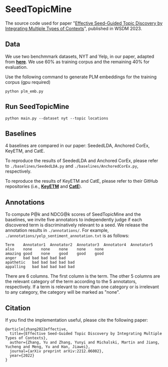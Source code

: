 # SeedTopicMine
The source code used for paper "[Effective Seed-Guided Topic Discovery by Integrating Multiple Types of Contexts](https://arxiv.org/abs/2212.06002)", published in WSDM 2023.

## Data
We use two benchmmark datasets, NYT and Yelp, in our paper, adapted from [**here**](https://github.com/yumeng5/CatE/tree/master/datasets). We use 60% as training corpus and the remaining 40% for evaluation.

Use the following command to generate PLM embeddings for the training corpus (gpu required)
```
python plm_emb.py
```

## Run SeedTopicMine
```
python main.py --dataset nyt --topic locations
```


## Baselines
4 baselines are compared in our paper: SeededLDA, Anchored CorEx, KeyETM, and CatE.

To reproduce the results of SeededLDA and Anchored CorEx, please refer to ```./baselines/SeededLDA.py``` and ```./baselines/AnchoredCorEx.py```, respectively.

To reproduce the results of KeyETM and CatE, please refer to their GitHub repositories (i.e., [**KeyETM**](https://github.com/bahareharandizade/keyetm) and [**CatE**](https://github.com/yumeng5/CatE)).

## Annotations
To compute P@_k_ and NDCG@_k_ scores of SeedTopicMine and the baselines, we invite five annotators to independently judge if each discovered term is discriminatively relevant to a seed. We release the annotation results in ```./annotations/```. For example, ```./annotations/yelp_sentiment_annotation.txt``` is as follows:
```
Term	Annotator1	Annotator2	Annotator3	Annotator4	Annotator5
also	none	none	none	none	none
amazing	good	none	good	good	good
anger	bad	bad	bad	bad	bad
apathetic	bad	bad	bad	bad	bad
appalling	bad	bad	bad	bad	bad
```
There are 6 columns. The first column is the term. The other 5 columns are the relevant category of the term according to the 5 annotators, respectively. If a term is relevant to more than one category or is irrelevant to any category, the category will be marked as "none".

## Citation
If you find the implementation useful, please cite the following paper:
```
@article{zhang2022effective,
  title={Effective Seed-Guided Topic Discovery by Integrating Multiple Types of Contexts},
  author={Zhang, Yu and Zhang, Yunyi and Michalski, Martin and Jiang, Yucheng and Meng, Yu and Han, Jiawei},
  journal={arXiv preprint arXiv:2212.06002},
  year={2022}
}
```
